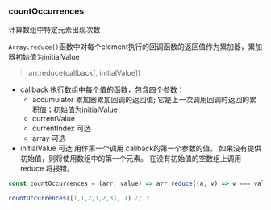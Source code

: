 ### countOccurrences

计算数组中特定元素出现次数

`Array.reduce()`函数中对每个element执行的回调函数的返回值作为累加器，累加器初始值为initialValue
> arr.reduce(callback[, initialValue])
- callback 执行数组中每个值的函数，包含四个参数：
  - accumulator 累加器累加回调的返回值; 它是上一次调用回调时返回的累积值；初始值为initialValue
  - currentValue
  - currentIndex 可选
  - array 可选
- initialValue 可选 用作第一个调用 callback的第一个参数的值。 如果没有提供初始值，则将使用数组中的第一个元素。 在没有初始值的空数组上调用 reduce 将报错。

```js
const countOccurrences = (arr, value) => arr.reduce((a, v) => v === value ? a + 1 : a + 0, 0);
```

```js
countOccurrences([1,1,2,1,2,3], 1) // 3
```
